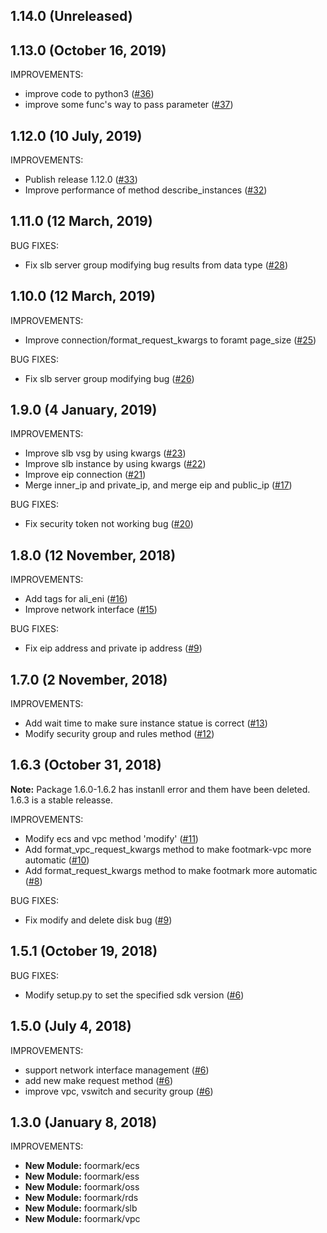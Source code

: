 ## 1.14.0 (Unreleased)

## 1.13.0 (October 16, 2019)
IMPROVEMENTS:

- improve code to python3 ([#36](https://github.com/alibaba/footmark/pull/36))
- improve some func's way to pass parameter ([#37](https://github.com/alibaba/footmark/pull/37))

## 1.12.0 (10 July, 2019)

IMPROVEMENTS:

- Publish release 1.12.0 ([#33](https://github.com/alibaba/footmark/pull/33))
- Improve performance of method describe_instances ([#32](https://github.com/alibaba/footmark/pull/32))

## 1.11.0 (12 March, 2019)

BUG FIXES:

- Fix slb server group modifying bug results from data type ([#28](https://github.com/alibaba/footmark/pull/28))

## 1.10.0 (12 March, 2019)

IMPROVEMENTS:

- Improve connection/format_request_kwargs to foramt page_size ([#25](https://github.com/alibaba/footmark/pull/25))

BUG FIXES:

- Fix slb server group modifying bug ([#26](https://github.com/alibaba/footmark/pull/26))

## 1.9.0 (4 January, 2019)

IMPROVEMENTS:

- Improve slb vsg by using kwargs ([#23](https://github.com/alibaba/footmark/pull/23))
- Improve slb instance by using kwargs ([#22](https://github.com/alibaba/footmark/pull/22))
- Improve eip connection ([#21](https://github.com/alibaba/footmark/pull/21))
- Merge inner_ip and private_ip, and merge eip and public_ip ([#17](https://github.com/alibaba/footmark/pull/17))

BUG FIXES:

- Fix security token not working bug ([#20](https://github.com/alibaba/footmark/pull/20))

## 1.8.0 (12 November, 2018)

IMPROVEMENTS:

- Add tags for ali_eni ([#16](https://github.com/alibaba/footmark/pull/16))
- Improve network interface ([#15](https://github.com/alibaba/footmark/pull/15))

BUG FIXES:

- Fix eip address and private ip address ([#9](https://github.com/alibaba/footmark/pull/17))

## 1.7.0 (2 November, 2018)

IMPROVEMENTS:

- Add wait time to make sure instance statue is correct ([#13](https://github.com/alibaba/footmark/pull/13))
- Modify security group and rules method ([#12](https://github.com/alibaba/footmark/pull/12))

## 1.6.3 (October 31, 2018)

**Note:** Package 1.6.0-1.6.2 has instanll error and them have been deleted. 1.6.3 is a stable releasse.

IMPROVEMENTS:

- Modify ecs and vpc method 'modify' ([#11](https://github.com/alibaba/footmark/pull/11))
- Add format_vpc_request_kwargs method to make footmark-vpc more automatic ([#10](https://github.com/alibaba/footmark/pull/10))
- Add format_request_kwargs method to make footmark more automatic ([#8](https://github.com/alibaba/footmark/pull/8))

BUG FIXES:

- Fix modify and delete disk bug ([#9](https://github.com/alibaba/footmark/pull/9))

## 1.5.1 (October 19, 2018)

BUG FIXES:

  * Modify setup.py to set the specified sdk version ([#6](https://github.com/alibaba/footmark/pull/6))

## 1.5.0 (July 4, 2018)

IMPROVEMENTS:

  * support network interface management ([#6](https://github.com/alibaba/footmark/pull/6))
  * add new make request method ([#6](https://github.com/alibaba/footmark/pull/6))
  * improve vpc, vswitch and security group ([#6](https://github.com/alibaba/footmark/pull/6))

## 1.3.0 (January 8, 2018)

IMPROVEMENTS:

  * **New Module:** foormark/ecs
  * **New Module:** foormark/ess
  * **New Module:** foormark/oss
  * **New Module:** foormark/rds
  * **New Module:** foormark/slb
  * **New Module:** foormark/vpc
